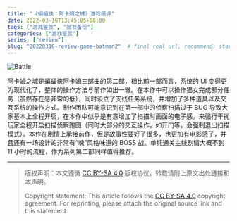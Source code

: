 ```yaml
---
title: "《蝙蝠侠：阿卡姆之城》游戏简评"
date: 2022-03-16T13:45:05+08:00
tags: ["游戏鉴赏", "简书备份"]
categories: ["游戏鉴赏"]
series: ["review"]
slug: "20220316-review-game-batman2"  # final real url, recommend: start by date, follow lower case words with hyphen splitter. E.g., `20230316-text-title`
---
```


![Battle](/img/posts/9835942-55c80f9053865078.jpg "Battle")

阿卡姆之城是蝙蝠侠阿卡姆三部曲的第二部，相比前一部而言，系统的 UI 变得更为现代化了，整体的操作方法与前作如出一辙。在本作中可以操作猫女完成部分任务（虽然存在感非常的低），同时设立了支线任务系统，并增加了多种道具以及交互系统的操作方式。制作团队可能意识到在第一部中的侦察扫描过于 BUG 导致大家基本上全程开启，在本作中似乎是有意增加了扫描时画面的电子感，来强行干扰玩家全程开启扫描侦察跑图（同时大部分的交互操作，如开门等，会强制退出扫描模式）。本作在剧情上承接前作，但是故事性要好了很多，也更加有电影感了，并且还有一场设计的非常有“魂”风格味道的 BOSS 战。单纯通关主线剧情大概不到 11 小时的流程，作为系列第二部同样值得推荐。


---

> 版权声明：本文遵循 [CC BY-SA 4.0](https://creativecommons.org/licenses/by-sa/4.0/deed.zh) 版权协议，转载请附上原文出处链接和本声明。
>
> Copyright statement: This article follows the [CC BY-SA 4.0](https://creativecommons.org/licenses/by-sa/4.0/deed.en) copyright agreement. For reprinting, please attach the original source link and this statement.
